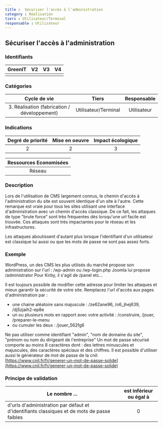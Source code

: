 ```yaml
---
title :  Sécuriser l'accès à l'administration
category : Réalisation
tiers : Utilisateur/Terminal
responsable : Utilisateur
---
```

## Sécuriser l'accès à l'administration

### Identifiants

| GreenIT |  V2  |  V3  |  V4  |
|:-------:|:----:|:----:|:----:|
|      |   |   |      |

### Catégories

| Cycle de vie |  Tiers  |  Responsable  |
|:---------:|:----:|:----:|
| 3. Réalisation (fabrication / développement) | Utilisateur/Terminal | Utilisateur |

### Indications

| Degré de priorité |      Mise en oeuvre       |  Impact écologique    |
|:-------------------:|:-------------------------:|:---------------------:|
| 2 | 2 | 3 |

|Ressources Economisées                                      |
|:----------------------------------------------------------:|
|  Réseau   |

### Description

Lors de l'utilisation de CMS largement connus, le chemin d'accès à l'administration du site est souvent identique d'un site à l'autre.
Cette remarque est vraie pour tous les sites utilisant une interface d'administration avec un chemin d'accès classique.
De ce fait, les attaques de type "brute force" sont très fréquentes dès lorsqu'une url facile est trouvée.
Ces attaques sont très impactantes pour le réseau et les infrastructures.

Les attaques aboutissent d'autant plus lorsque l'identifiant d'un utilisateur est classique lui aussi ou que les mots de passe ne sont pas assez forts.


### Exemple
WordPress, un des CMS les plus utilisés du marché propose son administration sur l'url : /wp-admin ou /wp-login.php
Joomla lui propose /administrator
Pour Kirby, il s'agit de /panel
etc...

Il est toujours possible de modifier cette adresse pour limiter les attaques et mieux garantir la sécurité de votre site.
Remplacez l'url d'accès aux pages d'administration par :
- une chaine aléatoire sans majuscule  : /ze62ane96,  /o6_jhej639, /dj5zjaih2-ep8e
- un ou plusieurs mots en rapport avec votre activité : /construire,  /jouer, /preparer-le-menu
- ou cumuler les deux : /jouer_562fg6

Ne pas utiliser comme identifiant "admin", "nom de domaine du site", "prénom ou nom du dirigeant de l'entreprise"
Un mot de passe sécurisé comporte au moins 8 caractères dont : des lettres minuscules et majuscules, des caractères spéciaux et des chiffres.
Il est possible d'utiliser aussi le générateur de mot de passe de la cnil: [https://www.cnil.fr/fr/generer-un-mot-de-passe-solide](https://www.cnil.fr/fr/generer-un-mot-de-passe-solide)


### Principe de validation

| Le nombre ... | est inférieur ou égal à |
| ------------- | :---------------------: |
| d'urls d'administration par défaut et d'identifiants classiques et de mots de passe faibles  | 0 |
